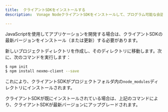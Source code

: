 ```yaml
---
title:  クライアントSDKをインストールする
description:  Vonage NodeクライアントSDKをインストールして、プログラム可能な会話アプリを構築するための最新機能を取得します。

---
```


JavaScriptを使用してアプリケーションを開発する場合は、クライアントSDKの最新バージョンをインストール（または更新）する必要があります。

新しいプロジェクトディレクトリを作成し、そのディレクトリに移動します。次に、次のコマンドを実行します：

```bash
$ npm init
$ npm install nexmo-client --save
```

これにより、クライアントSDKがプロジェクトフォルダ内の`node_modules`ディレクトリにインストールされます。

クライアントSDKが既にインストールされている場合は、上記のコマンドにより、クライアントSDKが最新バージョンにアップグレードされます。

